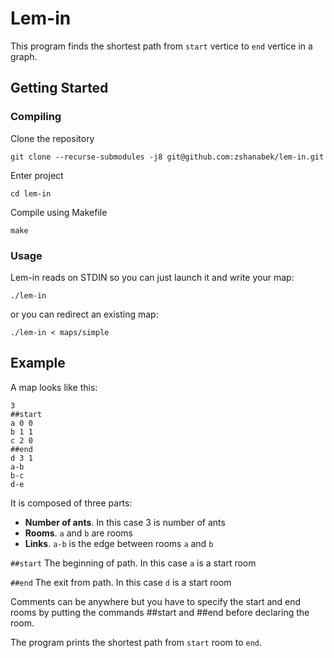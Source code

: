 # Lem-in

This program finds the shortest path from `start` vertice to `end` vertice in a graph.

## Getting Started

### Compiling
Clone the repository
```
git clone --recurse-submodules -j8 git@github.com:zshanabek/lem-in.git 
```
Enter project
```
cd lem-in
```
Compile using Makefile
```
make
```

### Usage

Lem-in reads on STDIN so you can just launch it and write your map:
```
./lem-in
```
or you can redirect an existing map:
```
./lem-in < maps/simple
```

## Example

A map looks like this:
```
3
##start
a 0 0
b 1 1
c 2 0
##end
d 3 1
a-b
b-c
d-e
```

It is composed of three parts:
* **Number of ants**. In this case 3 is number of ants
* **Rooms**. `a` and `b` are rooms
* **Links**. `a-b` is the edge between rooms `a` and `b`



`##start` The beginning of path. In this case `a` is a start room

`##end` The exit from path. In this case `d` is a start room

Comments can be anywhere but you have to specify the start and end rooms by putting the commands ##start and ##end before declaring the room.

The program prints the shortest path from `start` room to `end`.